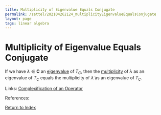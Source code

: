 ```yaml
---
title: Multiplicity of Eigenvalue Equals Conjugate
permalink: /zettel/202104262124_multiplicityEigenvalueEqualsConjugate
layout: page
tags: linear algebra
---
```

# Multiplicity of Eigenvalue Equals Conjugate

If we have $\lambda \in \mathbf{C}$ an [eigenvalue](202102120912_eigenvalueDefinition) of $T_C$, then the 
[multiplicity](202104241520_multiplictyDefinitionEigenvalue) of $\lambda$ as an eigenvalue of $T_C$ equals
the multiplicity of $\bar{\lambda}$ as an eigenvalue of $T_C$.

Links: [Complexification of an Operator](202104251532_complexificationOperator)

References: 

[Return to Index](index)
